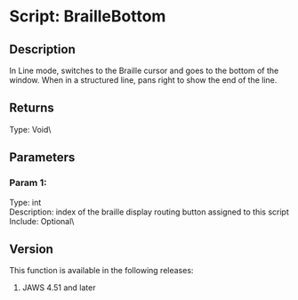# Script: BrailleBottom

## Description

In Line mode, switches to the Braille cursor and goes to the bottom of
the window. When in a structured line, pans right to show the end of the
line.

## Returns

Type: Void\

## Parameters

### Param 1:

Type: int\
Description: index of the braille display routing button assigned to
this script\
Include: Optional\

## Version

This function is available in the following releases:

1.  JAWS 4.51 and later
